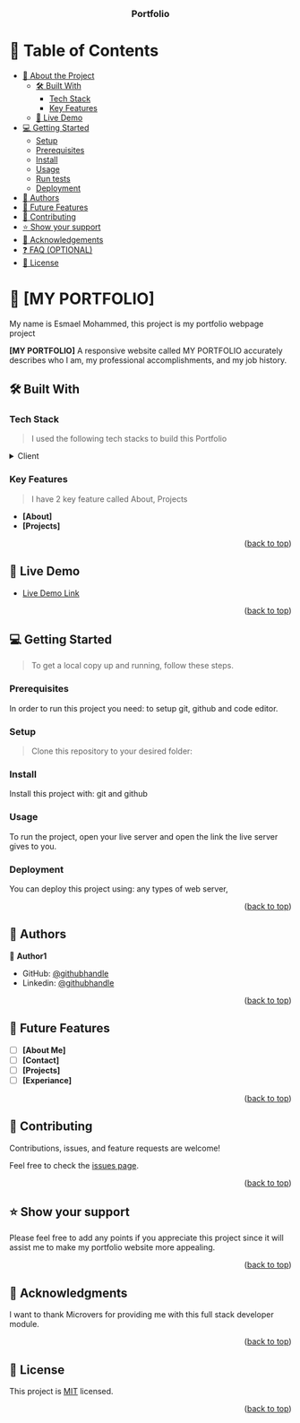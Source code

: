 <a name="readme-top"></a>

<!--
HOW TO USE:
This is an example of how you may give instructions on setting up your project locally.

Modify this file to match your project and remove sections that don't apply.

REQUIRED SECTIONS:
- Table of Contents
- About the Project
  - Built With
  - Live Demo
- Getting Started
- Authors
- Future Features
- Contributing
- Show your support
- Acknowledgements
- License

OPTIONAL SECTIONS:
- FAQ

After you're finished please remove all the comments and instructions!
-->

<div align="center">
  <!-- You are encouraged to replace this logo with your own! Otherwise you can also remove it. -->
 
  <br/>

  <h3><b>Portfolio </b></h3>

</div>
 
<!-- TABLE OF CONTENTS -->

# 📗 Table of Contents

- [📖 About the Project](#about-project)
  - [🛠 Built With](#built-with)
    - [Tech Stack](#tech-stack)
    - [Key Features](#key-features)
  - [🚀 Live Demo](#live-demo)
- [💻 Getting Started](#getting-started)
  - [Setup](#setup)
  - [Prerequisites](#prerequisites)
  - [Install](#install)
  - [Usage](#usage)
  - [Run tests](#run-tests)
  - [Deployment](#triangular_flag_on_post-deployment)
- [👥 Authors](#authors)
- [🔭 Future Features](#future-features)
- [🤝 Contributing](#contributing)
- [⭐️ Show your support](#support)
- [🙏 Acknowledgements](#acknowledgements)
- [❓ FAQ (OPTIONAL)](#faq)
- [📝 License](#license)

<!-- PROJECT DESCRIPTION -->

# 📖 [MY PORTFOLIO] <a name="about-project"></a>

My name is Esmael Mohammed, this project is my portfolio webpage project

**[MY PORTFOLIO]** A responsive website called MY PORTFOLIO accurately describes who I am, my professional accomplishments, and my job history.

## 🛠 Built With <a name="built-with"></a>

### Tech Stack <a name="tech-stack"></a>

>I used the following tech stacks to build this Portfolio

<details>
  <summary>Client</summary>
  <ul>
    <li><a href="#">html</a></li>
    <li><a href="#">css</a></li>
  </ul>
</details>
 

<!-- Features -->

### Key Features <a name="key-features"></a>

>I have 2 key feature called About, Projects

- **[About]**
- **[Projects]**


<p align="right">(<a href="#readme-top">back to top</a>)</p>

<!-- LIVE DEMO -->

## 🚀 Live Demo <a name="live-demo"></a>



- [Live Demo Link](https://esmiz-dream.github.io/Portfolio/)

<p align="right">(<a href="#readme-top">back to top</a>)</p>

<!-- GETTING STARTED -->

## 💻 Getting Started <a name="getting-started"></a>



>To get a local copy up and running, follow these steps.

### Prerequisites

In order to run this project you need:
to setup git, github and code editor.

<!--
Example command:

```sh
 gem install rails
```
 -->

### Setup

>Clone this repository to your desired folder:

<!--
Example commands:

```sh
  cd my-folder
  git clone git@github.com:myaccount/my-project.git
```
--->

### Install

Install this project with:
git and github
<!--
Example command:

```sh
  cd my-project
  gem install
```
--->

### Usage

To run the project, open your live server and open the link the live server gives to you.

<!--
Example command:

```sh
  rails server
```
--->

 
<!--
Example command:

```sh
  bin/rails test test/models/article_test.rb
```
--->

### Deployment

You can deploy this project using:
any types of web server,

<!--
Example:

```sh

```
 -->

<p align="right">(<a href="#readme-top">back to top</a>)</p>

<!-- AUTHORS -->

## 👥 Authors <a name="authors"></a>

 
👤 **Author1**

- GitHub: [@githubhandle](https://github.com/esmiz-dream)
- Linkedin: [@githubhandle](linkedin.com/in/esmael-mohammed-10ba5a197)
 
 

<p align="right">(<a href="#readme-top">back to top</a>)</p>

<!-- FUTURE FEATURES -->

## 🔭 Future Features <a name="future-features"></a>

 

- [ ] **[About Me]**
- [ ] **[Contact]**
- [ ] **[Projects]**
- [ ] **[Experiance]**

<p align="right">(<a href="#readme-top">back to top</a>)</p>

<!-- CONTRIBUTING -->

## 🤝 Contributing <a name="contributing"></a>

Contributions, issues, and feature requests are welcome!

Feel free to check the [issues page](../../issues/).

<p align="right">(<a href="#readme-top">back to top</a>)</p>

<!-- SUPPORT -->

## ⭐️ Show your support <a name="support"></a>

 

Please feel free to add any points if you appreciate this project since it will assist me to make my portfolio website more appealing.

<p align="right">(<a href="#readme-top">back to top</a>)</p>

<!-- ACKNOWLEDGEMENTS -->

## 🙏 Acknowledgments <a name="acknowledgements"></a>

 

I want to thank Microvers for providing me with this full stack developer module.

<p align="right">(<a href="#readme-top">back to top</a>)</p>
 

## 📝 License <a name="license"></a>

This project is [MIT](./LICENCE) licensed.
 
<p align="right">(<a href="#readme-top">back to top</a>)</p>